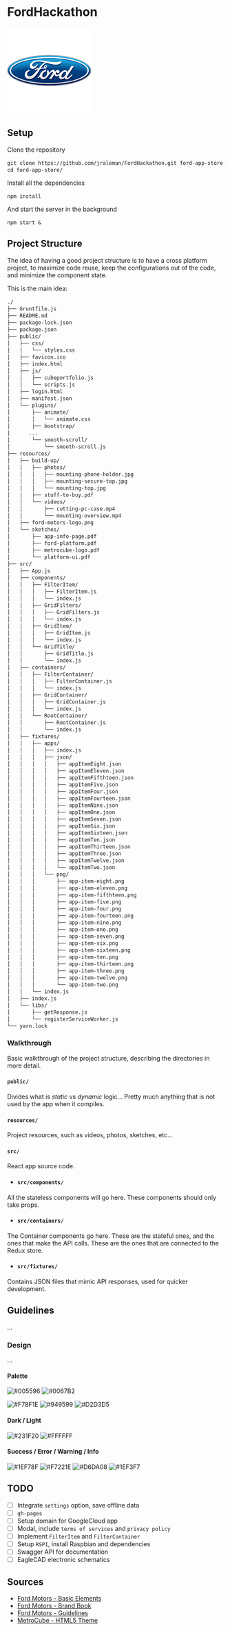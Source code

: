 # FordHackathon

![ford-motors-logo](resources/ford-motors-logo.png)

## Setup

Clone the repository

```
git clone https://github.com/jraleman/FordHackathon.git ford-app-store
cd ford-app-store/
```

Install all the dependencies

```
npm install
```

And start the server in the background

```
npm start &
```

## Project Structure

The idea of having a good project structure is to have a cross platform
project, to maximize code reuse, keep the configurations out of the code,
and minimize the component state.

This is the main idea:

```
./
├── Gruntfile.js
├── README.md
├── package-lock.json
├── package.json
├── public/
│   ├── css/
│   │   └── styles.css
│   ├── favicon.ico
│   ├── index.html
│   ├── js/
│   │   ├── cubeportfolio.js
│   │   └── scripts.js
│   ├── login.html
│   ├── manifest.json
│   └── plugins/
│       ├── animate/
│       │   └── animate.css
│       ├── bootstrap/
|      ...
│       └── smooth-scroll/
│           └── smooth-scroll.js
├── resources/
│   ├── build-up/
│   │   ├── photos/
│   │   │   ├── mounting-phone-holder.jpg
│   │   │   ├── mounting-secure-top.jpg
│   │   │   └── mounting-top.jpg
│   │   ├── stuff-to-buy.pdf
│   │   └── videos/
│   │       ├── cutting-pc-case.mp4
│   │       └── mounting-overview.mp4
│   ├── ford-motors-logo.png
│   └── sketches/
│       ├── app-info-page.pdf
│       ├── ford-platform.pdf
│       ├── metrocube-logo.pdf
│       └── platform-ui.pdf
├── src/
│   ├── App.js
│   ├── components/
│   │   ├── FilterItem/
│   │   │   ├── FilterItem.js
│   │   │   └── index.js
│   │   ├── GridFilters/
│   │   │   ├── GridFilters.js
│   │   │   └── index.js
│   │   ├── GridItem/
│   │   │   ├── GridItem.js
│   │   │   └── index.js
│   │   └── GridTitle/
│   │       ├── GridTitle.js
│   │       └── index.js
│   ├── containers/
│   │   ├── FilterContainer/
│   │   │   ├── FilterContainer.js
│   │   │   └── index.js
│   │   ├── GridContainer/
│   │   │   ├── GridContainer.js
│   │   │   └── index.js
│   │   └── RootContainer/
│   │       ├── RootContainer.js
│   │       └── index.js
│   ├── fixtures/
│   │   ├── apps/
│   │   │   ├── index.js
│   │   │   ├── json/
│   │   │   │   ├── appItemEight.json
│   │   │   │   ├── appItemEleven.json
│   │   │   │   ├── appItemFifthteen.json
│   │   │   │   ├── appItemFive.json
│   │   │   │   ├── appItemFour.json
│   │   │   │   ├── appItemFourteen.json
│   │   │   │   ├── appItemNine.json
│   │   │   │   ├── appItemOne.json
│   │   │   │   ├── appItemSeven.json
│   │   │   │   ├── appItemSix.json
│   │   │   │   ├── appItemSixteen.json
│   │   │   │   ├── appItemTen.json
│   │   │   │   ├── appItemThirteen.json
│   │   │   │   ├── appItemThree.json
│   │   │   │   ├── appItemTwelve.json
│   │   │   │   └── appItemTwo.json
│   │   │   └── png/
│   │   │       ├── app-item-eight.png
│   │   │       ├── app-item-eleven.png
│   │   │       ├── app-item-fifthteen.png
│   │   │       ├── app-item-five.png
│   │   │       ├── app-item-four.png
│   │   │       ├── app-item-fourteen.png
│   │   │       ├── app-item-nine.png
│   │   │       ├── app-item-one.png
│   │   │       ├── app-item-seven.png
│   │   │       ├── app-item-six.png
│   │   │       ├── app-item-sixteen.png
│   │   │       ├── app-item-ten.png
│   │   │       ├── app-item-thirteen.png
│   │   │       ├── app-item-three.png
│   │   │       ├── app-item-twelve.png
│   │   │       └── app-item-two.png
│   │   └── index.js
│   ├── index.js
│   └── libs/
│       ├── getResponse.js
│       └── registerServiceWorker.js
└── yarn.lock
```

### Walkthrough

Basic walkthrough of the project structure, describing the directories
in more detail.

#### `public/`

Divides what is *static* vs *dynamic* logic...
Pretty much anything that is not used by the app when it compiles.

#### `resources/`

Project resources, such as videos, photos, sketches, etc...

#### `src/`

React app source code.

- #### `src/components/`

All the stateless components will go here.
These components should only take props.

- #### `src/containers/`

The Container components go here.
These are the stateful ones, and the ones that make the API calls.
These are the ones that are connected to the Redux store.

- #### `src/fixtures/`

Contains JSON files that mimic API responses, used for quicker development.

## Guidelines

...

### Design

...

#### Palette

![#005596](http://via.placeholder.com/150/005596/ffffff?text=005596)
![#0067B2](http://via.placeholder.com/150/0067B2/ffffff?text=0067B2)

![#F78F1E](http://via.placeholder.com/150/F78F1E/ffffff?text=F78F1E)
![#949599](http://via.placeholder.com/150/949599/ffffff?text=949599)
![#D2D3D5](http://via.placeholder.com/150/D2D3D5/000000?text=D2D3D5)

#### Dark / Light

![#231F20](http://via.placeholder.com/150/231F20/ffffff?text=231F20)
![#FFFFFF](http://via.placeholder.com/150/FFFFFF/000000?text=FFFFFF)

#### Success / Error / Warning / Info

![#1EF78F](http://via.placeholder.com/150/1ef78f/000000?text=1EF78F)
![#F7221E](http://via.placeholder.com/150/f7221e/000000?text=F7221E)
![#D6DA08](http://via.placeholder.com/150/d6da08/000000?text=D6DA08)
![#1EF3F7](http://via.placeholder.com/150/1ef3f7/000000?text=1EF3F7)

## TODO

- [ ] Integrate `settings` option, save offline data
- [ ] `gh-pages`
- [ ] Setup domain for GoogleCloud app
- [ ] Modal, include `terms of services` and `privacy policy`
- [ ] Implement `FilterItem` and `FilterContainer`
- [ ] Setup `RSPI`, install Raspbian and dependencies
- [ ] Swagger API for documentation
- [ ] EagleCAD electronic schematics

## Sources

- [Ford Motors - Basic Elements](http://www.lookandstyle.ford.com/cs/BlobServer?blobtable=MungoBlobs&blobcol=urldata&blobheadervalue1=attachment%3Bfilename%3D%22BasicElements_Aug_09a.pdf%22&blobheadervalue2=abinary%3Bcharset%3DUTF-8&blobheadername1=Content-Disposition&blobheadername2=MDT-Type&blobheader=application%2Fpdf&blobwhere=1214346775318&blobkey=id)
- [Ford Motors - Brand Book](https://issuu.com/willzanette/docs/brandbook_ford)
- [Ford Motors - Guidelines](https://logoblink.com/ford-guidelines-brand-book-pdf)
- [MetroCube - HTML5 Theme](https://github.com/jraleman/MetroCube)
